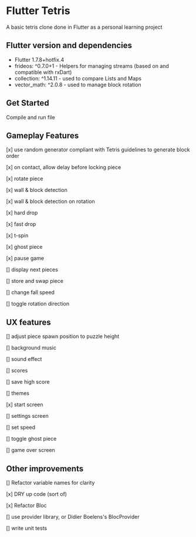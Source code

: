 # Flutter Tetris

A basic tetris clone done in Flutter as a personal learning project

## Flutter version and dependencies

- Flutter 1.7.8+hotfix.4
- frideos: ^0.7.0+1 - Helpers for managing streams (based on and compatible with rxDart)
- collection: ^1.14.11 - used to compare Lists and Maps
- vector_math: ^2.0.8 - used to manage block rotation

## Get Started

Compile and run file

## Gameplay Features

[x] use random generator compliant with Tetris guidelines to generate block order

[x] on contact, allow delay before locking piece

[x] rotate piece

[x] wall & block detection

[x] wall & block detection on rotation

[x] hard drop

[x] fast drop

[x] t-spin

[x] ghost piece

[x] pause game

[] display next pieces

[] store and swap piece

[] change fall speed

[] toggle rotation direction


## UX features

[] adjust piece spawn position to puzzle height

[] background music

[] sound effect

[] scores

[] save high score

[] themes

[x] start screen

[] settings screen

[] set speed

[] toggle ghost piece

[] game over screen


## Other improvements

[] Refactor variable names for clarity

[x] DRY up code (sort of)

[x] Refactor Bloc

[] use provider library, or Didier Boelens's BlocProvider

[] write unit tests


